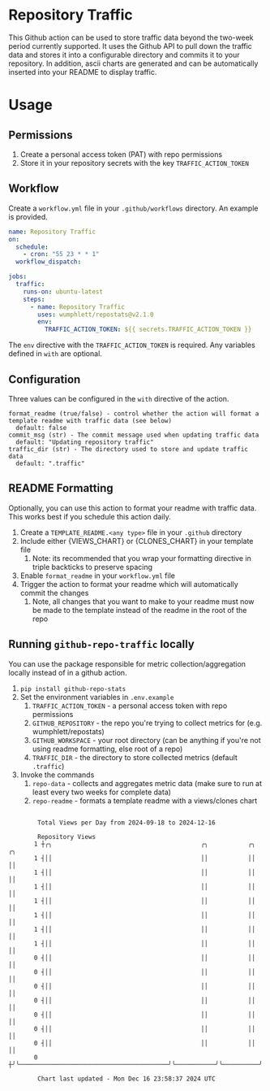 # Repository Traffic

This Github action can be used to store traffic data beyond the two-week period currently supported.
It uses the Github API to pull down the traffic data and stores it into a configurable directory and commits it to your 
repository. In addition, ascii charts are generated and can be automatically inserted into your README to display traffic.

# Usage
## Permissions
1. Create a personal access token (PAT) with repo permissions
2. Store it in your repository secrets with the key `TRAFFIC_ACTION_TOKEN`

## Workflow
Create a `workflow.yml` file in your `.github/workflows` directory. An example is provided.

```yaml
name: Repository Traffic
on:
  schedule:
    - cron: "55 23 * * 1"
  workflow_dispatch:

jobs:
  traffic:
    runs-on: ubuntu-latest
    steps:
      - name: Repository Traffic
        uses: wumphlett/repostats@v2.1.0
        env:
          TRAFFIC_ACTION_TOKEN: ${{ secrets.TRAFFIC_ACTION_TOKEN }}
```
The `env` directive with the `TRAFFIC_ACTION_TOKEN` is required. Any variables defined in `with` are optional.

## Configuration
Three values can be configured in the `with` directive of the action.
```
format_readme (true/false) - control whether the action will format a template readme with traffic data (see below)
  default: false
commit_msg (str) - The commit message used when updating traffic data
  default: "Updating repository traffic"
traffic_dir (str) - The directory used to store and update traffic data
  default: ".traffic"
```

## README Formatting
Optionally, you can use this action to format your readme with traffic data. This works best if you schedule this action
daily.

1. Create a `TEMPLATE_README.<any type>` file in your `.github` directory
2. Include either {VIEWS_CHART} or {CLONES_CHART} in your template file
   1. Note: its recommended that you wrap your formatting directive in triple backticks to preserve spacing
3. Enable `format_readme` in your `workflow.yml` file
4. Trigger the action to format your readme which will automatically commit the changes
   1. Note, all changes that you want to make to your readme must now be made to the template instead of the readme in the root of the repo

## Running `github-repo-traffic` locally
You can use the package responsible for metric collection/aggregation locally instead of in a github action.

1. `pip install github-repo-stats`
2. Set the environment variables in `.env.example`
   1. `TRAFFIC_ACTION_TOKEN` - a personal access token with repo permissions
   2. `GITHUB_REPOSITORY` - the repo you're trying to collect metrics for (e.g. wumphlett/repostats)
   3. `GITHUB_WORKSPACE` - your root directory (can be anything if you're not using readme formatting, else root of a repo)
   4. `TRAFFIC_DIR` - the directory to store collected metrics (default `.traffic`)
3. Invoke the commands
   1. `repo-data` - collects and aggregates metric data (make sure to run at least every two weeks for complete data)
   2. `repo-readme` - formats a template readme with a views/clones chart

```

        Total Views per Day from 2024-09-18 to 2024-12-16

        Repository Views
       1 ┼╭╮                                         ╭╮           ╭╮          ╭╮
       1 ┤││                                         ││           ││          ││
       1 ┤││                                         ││           ││          ││
       1 ┤││                                         ││           ││          ││
       1 ┤││                                         ││           ││          ││
       1 ┤││                                         ││           ││          ││
       1 ┤││                                         ││           ││          ││
       1 ┤││                                         ││           ││          ││
       0 ┤││                                         ││           ││          ││
       0 ┤││                                         ││           ││          ││
       0 ┤││                                         ││           ││          ││
       0 ┤││                                         ││           ││          ││
       0 ┤││                                         ││           ││          ││
       0 ┤││                                         ││           ││          ││
       0 ┤││                                         ││           ││          ││
       0 ┼╯╰─────────────────────────────────────────╯╰───────────╯╰──────────╯╰───────────────────

        Chart last updated - Mon Dec 16 23:58:37 2024 UTC
        
```
